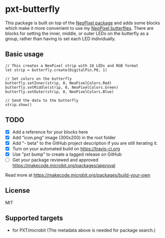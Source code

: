 # pxt-butterfly

This package is built on top of the [NeoPixel package][1] and adds
some blocks which make it more convenient to use my
[NeoPixel butterflies][2].  There are blocks for setting the inner,
middle, or outer LEDs on the butterfly as a group, rather than having
to set each LED individually.

[1]: https://github.com/microsoft/pxt-neopixel
[2]: https://github.com/ppelleti/ButterflyChain

## Basic usage

```blocks
// This creates a NeoPixel strip with 18 LEDs and RGB format
let strip = butterfly.create(DigitalPin.P0, 1)

// Set colors on the butterfly
butterfly.setInner(strip, 0, NeoPixelColors.Red)
butterfly.setMiddle(strip, 0, NeoPixelColors.Green)
butterfly.setOuter(strip, 0, NeoPixelColors.Blue)

// Send the data to the butterfly
strip.show()
```

## TODO

- [x] Add a reference for your blocks here
- [x] Add "icon.png" image (300x200) in the root folder
- [x] Add "- beta" to the GitHub project description if you are still iterating it.
- [x] Turn on your automated build on https://travis-ci.org
- [x] Use "pxt bump" to create a tagged release on GitHub
- [ ] Get your package reviewed and approved https://makecode.microbit.org/packages/approval

Read more at https://makecode.microbit.org/packages/build-your-own

## License

MIT

## Supported targets

* for PXT/microbit
(The metadata above is needed for package search.)

